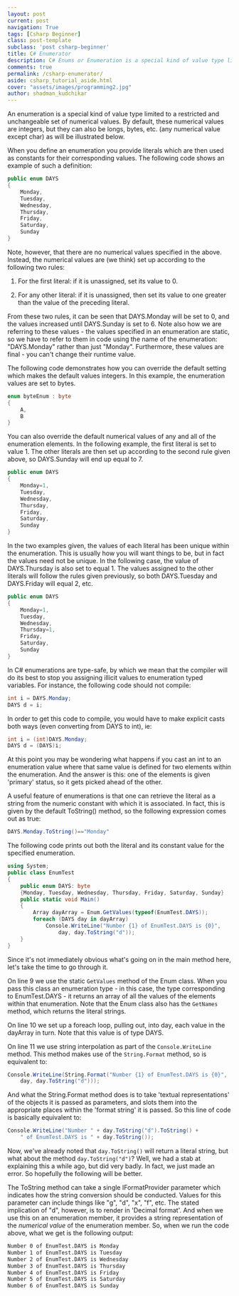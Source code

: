 ```yaml
---
layout: post
current: post
navigation: True
tags: [Csharp Beginner]
class: post-template
subclass: 'post csharp-beginner'
title: C# Enumerator
description: C# Enums or Enumeration is a special kind of value type limited to a restricted and unchangeable set of numerical values. An enumerated type is declared using the enum keyword.
comments: true
permalink: /csharp-enumerator/
aside: csharp_tutorial_aside.html
cover: "assets/images/programming2.jpg"
author: shadman_kudchikar
---
```


An enumeration is a special kind of value type limited to a restricted and unchangeable set of numerical values. By default, these numerical values are integers, but they can also be longs, bytes, etc. (any numerical value except char) as will be illustrated below.

When you define an enumeration you provide literals which are then used as constants for their corresponding values. The following code shows an example of such a definition:

```cs
public enum DAYS
{
    Monday,
    Tuesday,
    Wednesday,
    Thursday,
    Friday,
    Saturday,
    Sunday
}
```


Note, however, that there are no numerical values specified in the above. Instead, the numerical values are (we think) set up according to the following two rules:

1. For the first literal: if it is unassigned, set its value to 0.

2. For any other literal: if it is unassigned, then set its value to one greater than the value of the preceding literal.

From these two rules, it can be seen that DAYS.Monday will be set to 0, and the values increased until DAYS.Sunday is set to 6. Note also how we are referring to these values - the values specified in an enumeration are static, so we have to refer to them in code using the name of the enumeration: "DAYS.Monday" rather than just "Monday". Furthermore, these values are final - you can't change their runtime value.

The following code demonstrates how you can override the default setting which makes the default values integers. In this example, the enumeration values are set to bytes.

```cs
enum byteEnum : byte
{
    A,
    B
}
```


You can also override the default numerical values of any and all of the enumeration elements. In the following example, the first literal is set to value 1. The other literals are then set up according to the second rule given above, so DAYS.Sunday will end up equal to 7.

```cs
public enum DAYS
{
    Monday=1,
    Tuesday,
    Wednesday,
    Thursday,
    Friday,
    Saturday,
    Sunday
}
```


In the two examples given, the values of each literal has been unique within the enumeration. This is usually how you will want things to be, but in fact the values need not be unique. In the following case, the value of DAYS.Thursday is also set to equal 1. The values assigned to the other literals will follow the rules given previously, so both DAYS.Tuesday and DAYS.Friday will equal 2, etc.

```cs
public enum DAYS
{
    Monday=1,
    Tuesday,
    Wednesday,
    Thursday=1,
    Friday,
    Saturday,
    Sunday
}
```


In C# enumerations are type-safe, by which we mean that the compiler will do its best to stop you assigning illicit values to enumeration typed variables. For instance, the following code should not compile:

```cs
int i = DAYS.Monday;
DAYS d = i;
```


In order to get this code to compile, you would have to make explicit casts both ways (even converting from DAYS to int), ie:

```cs
int i = (int)DAYS.Monday;
DAYS d = (DAYS)i;
```

At this point you may be wondering what happens if you cast an int to an enumeration value where that same value is defined for two elements within the enumeration. And the answer is this: one of the elements is given 'primary' status, so it gets picked ahead of the other.

A useful feature of enumerations is that one can retrieve the literal as a string from the numeric constant with which it is associated. In fact, this is given by the default ToString() method, so the following expression comes out as true:

```cs
DAYS.Monday.ToString()=="Monday"
```

The following code prints out both the literal and its constant value for the specified enumeration.

```cs
using System;
public class EnumTest
{
    public enum DAYS: byte
    {Monday, Tuesday, Wednesday, Thursday, Friday, Saturday, Sunday}
    public static void Main()
    {
        Array dayArray = Enum.GetValues(typeof(EnumTest.DAYS));
        foreach (DAYS day in dayArray)
            Console.WriteLine("Number {1} of EnumTest.DAYS is {0}", 
                day, day.ToString("d"));
    }
}
```


Since it's not immediately obvious what's going on in the main method here, let's take the time to go through it.

On line 9 we use the static `GetValues` method of the Enum class. When you pass this class an enumeration type - in this case, the type corresponding to EnumTest.DAYS - it returns an array of all the values of the elements within that enumeration. Note that the Enum class also has the `GetNames` method, which returns the literal strings.

On line 10 we set up a foreach loop, pulling out, into day, each value in the dayArray in turn. Note that this value is of type DAYS.

On line 11 we use string interpolation as part of the `Console.WriteLine` method. This method makes use of the `String.Format` method, so is equivalent to:

```cs
Console.WriteLine(String.Format("Number {1} of EnumTest.DAYS is {0}", 
    day, day.ToString("d")));
```

And what the String.Format method does is to take 'textual representations' of the objects it is passed as parameters, and slots them into the appropriate places within the 'format string' it is passed. So this line of code is basically equivalent to:

```cs
Console.WriteLine("Number " + day.ToString("d").ToString() + 
    " of EnumTest.DAYS is " + day.ToString());
```

Now, we've already noted that `day.ToString()` will return a literal string, but what about the method `day.ToString("d")`? Well, we had a stab at explaining this a while ago, but did very badly. In fact, we just made an error. So hopefully the following will be better.

The ToString method can take a single IFormatProvider parameter which indicates how the string conversion should be conducted. Values for this parameter can include things like "g", "d", "x", "f", etc. The stated implication of "d", however, is to render in 'Decimal format'. And when we use this on an enumeration member, it provides a string representation of the *numerical value* of the enumeration member. So, when we run the code above, what we get is the following output:

```txt
Number 0 of EnumTest.DAYS is Monday
Number 1 of EnumTest.DAYS is Tuesday
Number 2 of EnumTest.DAYS is Wednesday
Number 3 of EnumTest.DAYS is Thursday
Number 4 of EnumTest.DAYS is Friday
Number 5 of EnumTest.DAYS is Saturday
Number 6 of EnumTest.DAYS is Sunday
```